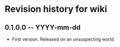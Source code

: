 # Revision history for wiki

## 0.1.0.0 -- YYYY-mm-dd

* First version. Released on an unsuspecting world.
